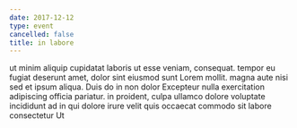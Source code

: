 ```yaml
---
date: 2017-12-12
type: event
cancelled: false
title: in labore
---
```

ut minim aliquip cupidatat laboris ut esse veniam, consequat. tempor eu fugiat deserunt amet, dolor sint eiusmod sunt Lorem mollit. magna aute nisi sed et ipsum aliqua. Duis do in non dolor Excepteur nulla exercitation adipiscing officia pariatur. in proident, culpa ullamco dolore voluptate incididunt ad in qui dolore irure velit quis occaecat commodo sit labore consectetur Ut